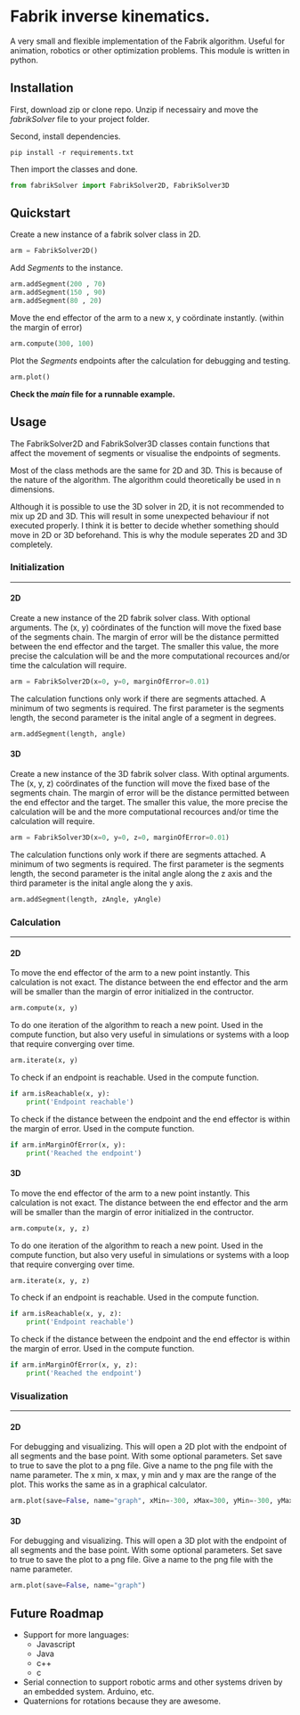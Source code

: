 # Fabrik inverse kinematics.

A very small and flexible implementation of the Fabrik algorithm. Useful for animation, robotics or other optimization problems.
This module is written in python. 

## Installation

First, download zip or clone repo. Unzip if necessairy and move the *fabrikSolver* file to your project folder.

Second, install dependencies.
```
pip install -r requirements.txt
```

Then import the classes and done.
```python
from fabrikSolver import FabrikSolver2D, FabrikSolver3D
```

## Quickstart

Create a new instance of a fabrik solver class in 2D.

```python
arm = FabrikSolver2D()
```

Add *Segments* to the instance.

```python
arm.addSegment(200 , 70)
arm.addSegment(150 , 90)
arm.addSegment(80 , 20)
```

Move the end effector of the arm to a new x, y coördinate instantly. (within the margin of error)

```python
arm.compute(300, 100)
```

Plot the *Segments* endpoints after the calculation for debugging and testing.

```python
arm.plot()
```

__Check the *main* file for a runnable example.__

## Usage

The FabrikSolver2D and FabrikSolver3D classes contain functions that affect the movement of segments or visualise the endpoints of segments.

Most of the class methods are the same for 2D and 3D. This is because of the nature of the algorithm. The algorithm could theoretically be used in n dimensions. 

Although it is possible to use the 3D solver in 2D, it is not recommended to mix up 2D and 3D. This will result in some unexpected behaviour if not executed properly. I think it is better to decide whether something should move in 2D or 3D beforehand. This is why the module seperates 2D and 3D completely. 

### __Initialization__
----

#### 2D

Create a new instance of the 2D fabrik solver class. With optional arguments.
The (x, y) coördinates of the function will move the fixed base of the segments chain.
The margin of error will be the distance permitted between the end effector and the target. The smaller this value, the more precise the calculation will be and the more computational recources and/or time the calculation will require.

```python
arm = FabrikSolver2D(x=0, y=0, marginOfError=0.01)
```

The calculation functions only work if there are segments attached. A minimum of two segments is required. The first parameter is the segments length, the second parameter is the inital angle of a segment in degrees.

```python
arm.addSegment(length, angle)
```

#### 3D

Create a new instance of the 3D fabrik solver class. With optinal arguments.
The (x, y, z) coördinates of the function will move the fixed base of the segments chain.
The margin of error will be the distance permitted between the end effector and the target. The smaller this value, the more precise the calculation will be and the more computational recources and/or time the calculation will require.

```python
arm = FabrikSolver3D(x=0, y=0, z=0, marginOfError=0.01)
```

The calculation functions only work if there are segments attached. A minimum of two segments is required. The first parameter is the segments length, the second parameter is the inital angle along the z axis and the third parameter is the inital angle along the y axis.

```python
arm.addSegment(length, zAngle, yAngle)
```

### __Calculation__
----

#### 2D

To move the end effector of the arm to a new point instantly. This calculation is not exact. The distance between the end effector and the arm will be smaller than the margin of error initialized in the contructor.

```python
arm.compute(x, y)
```

To do one iteration of the algorithm to reach a new point. Used in the compute function, but also very useful in simulations or systems with a loop that require converging over time.

```python
arm.iterate(x, y)
```

To check if an endpoint is reachable. Used in the compute function.

```python
if arm.isReachable(x, y):
    print('Endpoint reachable')
```

To check if the distance between the endpoint and the end effector is within the margin of error. Used in the compute function.

```python
if arm.inMarginOfError(x, y):
    print('Reached the endpoint')
```

#### 3D

To move the end effector of the arm to a new point instantly. This calculation is not exact. The distance between the end effector and the arm will be smaller than the margin of error initialized in the contructor.

```python
arm.compute(x, y, z)
```

To do one iteration of the algorithm to reach a new point. Used in the compute function, but also very useful in simulations or systems with a loop that require converging over time.

```python
arm.iterate(x, y, z)
```

To check if an endpoint is reachable. Used in the compute function.

```python
if arm.isReachable(x, y, z):
    print('Endpoint reachable')
```

To check if the distance between the endpoint and the end effector is within the margin of error. Used in the compute function.

```python
if arm.inMarginOfError(x, y, z):
    print('Reached the endpoint')
```

### __Visualization__
----

#### 2D

For debugging and visualizing. This will open a 2D plot with the endpoint of all segments and the base point.
With some optional parameters. Set save to true to save the plot to a png file. Give a name to the png file with the name parameter. The x min, x max, y min and y max are the range of the plot. This works the same as in a graphical calculator.
```python
arm.plot(save=False, name="graph", xMin=-300, xMax=300, yMin=-300, yMax=300)
```

#### 3D

For debugging and visualizing. This will open a 3D plot with the endpoint of all segments and the base point.
With some optional parameters. Set save to true to save the plot to a png file. Give a name to the png file with the name parameter.
```python
arm.plot(save=False, name="graph")
```

## Future Roadmap

* Support for more languages:
    * Javascript
    * Java
    * c++
    * c
* Serial connection to support robotic arms and other systems driven by an embedded system. Arduino, etc.
* Quaternions for rotations because they are awesome.